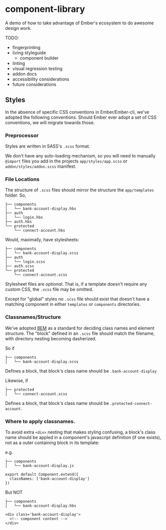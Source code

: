 # component-library

A demo of how to take advantage of Ember's ecosystem to do awesome design work.

TODO:

- fingerprinting
- living styleguide
  - component builder
- linting
- visual regression testing
- addon docs
- accessibility considerations
- future considerations


## Styles
In the absence of specific CSS conventions in Ember/Ember-cli, we've adopted the following conventions.
Should Ember ever adopt a set of CSS conventions, we will migrate towards those.

### Preprocessor
Styles are written in SASS's `.scss` format.

We don't have any auto-loading mechanism, so you will
need to manually `@import` files you add in the projects `app/styles/app.scss` or `addon/styles/addon.scss` manifest.

### File Locations
The structure of `.scss` files should mirror the structure the `app/templates` folder. So,

```
├── components
│   └── bank-account-display.hbs
├── auth
│   └── login.hbs
├── auth.hbs
└── protected
    └── connect-account.hbs
```

Would, maximally, have stylesheets:

```
├── components
│   └── bank-account-display.scss
├── auth
│   └── login.scss
├── auth.scss
└── protected
    └── connect-account.scss
```

Stylesheet files are _optional_. That is, if a template doesn't require any custom CSS, the `.scss`
file may be omitted.

Except for "global" styles no `.scss` file should exist that doesn't have a matching component in either
`templates` or `components` directories.

### Classnames/Structure
We've adopted [BEM](http://getbem.com/) as a standard for deciding class names and element structure.
The "block" defined in an `.scss` file should match the filename, with directory nesting becoming dasherized.

So if

```
├── components
│   └── bank-account-display.scss
```

Defines a block, that block's class name should be `.bank-account-display`


Likewise, if

```
├── protected
│   └── connect-account.scss
```

Defines a block, that block's class name should be `.protected-connect-account`.

### Where to apply classnames.
To avoid extra `<div>` nesting that makes styling confusing, a block's class name should be
appled in a component's javascript definition (if one exists), not as a outer containing block in its template:

e.g.

```
├── components
│   └── bank-account-display.js
```

```
export default Component.extend({
  classNames: ['bank-account-display']
})
```

But NOT

```
├── components
│   └── bank-account-display.hbs
```

```
<div class='bank-account-display'>
  <!-- component content -->
</div>
```
